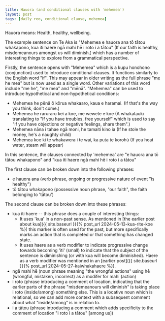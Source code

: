 ```yaml
---
title: Hauora (and conditional clauses with 'mehemea')
layout: post
tags: [daily reo, conditional clause, mehemea]
---
```

Hauora means: Health, healthy, wellbeing.

The example sentence on Te Aka is "Mehemea e hauora ana tō tātou whakapono, kua iti haere ngā mahi hē i roto i a tātou" (If our faith is healthy, misdemeanours amongst us will diminish.) which has a number of interesting things to explore from a grammatical perspective.

Firstly, the sentence opens with "Mehemea" which is a kupu honohono (conjunction) used to introduce conditional clauses. It functions similarly to the English word "if". This may appear in older writing as the full phrase "me he mea" but is now used as a single word. Other variations of this word include "me he", "me mea" and "mēnā". "Mehemea" can be used to introduce hypothetical and non-hypothetical conditions:
- Mehemea he pēnā ō kōrua whakaaro, kaua e haramai. (If that's the way you think, don't come.)
- Mehemea he raruraru kei a koe, me wewete e koe (A whakataukī translating to "If you have troubles, free yourself" which is used to say "if you have objections or negative feelings, share them".)
- Mehemea nāna i tahae ngā moni, he tamaiti kino ia (If he stole the money, he's a naughty child)
- Mehemea koe ki te whakawera i te wai, ka puta te korohū (If you heat water, steam will appear)

In this sentence, the clauses connected by 'mehemea' are "e hauora ana tō tātou whakapono" and "kua iti haere ngā mahi hē i roto i a tātou"

The first clause can be broken down into the following phrases:
- e hauora ana (verb phrase, ongoing or progressive nature of event "is healthy")
- tō tātou whakapono (possessive noun phrase, "our faith", the faith belonging to 'tātou')

The second clause can be broken down into these phrases:
- kua iti haere -- this phrase does a couple of interesting things:
  - It uses 'kua' in a non-past sense. As mentioned in [the earlier post about kua]({{ site.baseurl }}{% post_url 2024-05-13-kua-rite-koe %}) this marker is often used for the past, but more specifically marks an action that is completed or that something has changed state.
  - It uses haere as a verb modifier to indicate progressive change towards becoming 'iti' (small) to indicate that the subject of the sentence is diminishing (or with kua will become diminished). Haere as a verb modifier was mentioned in an [earlier post]({{ site.baseurl }}{% post_url 2024-05-27-kaiwhakahaere %}).
- ngā mahi hē (noun phrase meaning "the wrongful actions" using hē (wrongful, mistaken, incorrect) as a modifer for mahi (action)
- i roto (phrase introducing a comment of location, indicating that the earlier parts of the phrase "misdemeanours will diminish" is taking place i roto (inside/among) something else. This is a locative noun which is relational, so we can add more context with a subsequent comment about what "inside/among" is in relation to.
- i a tātou (phrase introducing a comment which adds specificity to the comment of location "i roto i a tātou" [among us])
